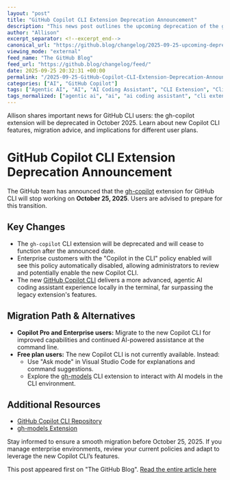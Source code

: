 ```yaml
---
layout: "post"
title: "GitHub Copilot CLI Extension Deprecation Announcement"
description: "This news post outlines the upcoming deprecation of the gh-copilot extension for GitHub CLI, effective October 25, 2025. It details the transition to the new GitHub Copilot CLI, explains the impact on enterprise and free users, and provides migration advice for those impacted by the change."
author: "Allison"
excerpt_separator: <!--excerpt_end-->
canonical_url: "https://github.blog/changelog/2025-09-25-upcoming-deprecation-of-gh-copilot-cli-extension"
viewing_mode: "external"
feed_name: "The GitHub Blog"
feed_url: "https://github.blog/changelog/feed/"
date: 2025-09-25 20:32:31 +00:00
permalink: "/2025-09-25-GitHub-Copilot-CLI-Extension-Deprecation-Announcement.html"
categories: ["AI", "GitHub Copilot"]
tags: ["Agentic AI", "AI", "AI Coding Assistant", "CLI Extension", "Client Apps", "Copilot", "Copilot Integration", "Deprecation Notice", "Enterprise Policy", "Gh Copilot", "GitHub Copilot", "GitHub Copilot CLI", "Migration Guide", "News", "Retired", "VS Code"]
tags_normalized: ["agentic ai", "ai", "ai coding assistant", "cli extension", "client apps", "copilot", "copilot integration", "deprecation notice", "enterprise policy", "gh copilot", "github copilot", "github copilot cli", "migration guide", "news", "retired", "vs code"]
---
```


Allison shares important news for GitHub CLI users: the gh-copilot extension will be deprecated in October 2025. Learn about new Copilot CLI features, migration advice, and implications for different user plans.<!--excerpt_end-->

# GitHub Copilot CLI Extension Deprecation Announcement

The GitHub team has announced that the [gh-copilot](https://github.com/github/gh-copilot) extension for GitHub CLI will stop working on **October 25, 2025**. Users are advised to prepare for this transition.

## Key Changes

- The `gh-copilot` CLI extension will be deprecated and will cease to function after the announced date.
- Enterprise customers with the "Copilot in the CLI" policy enabled will see this policy automatically disabled, allowing administrators to review and potentially enable the new Copilot CLI.
- The new [GitHub Copilot CLI](https://github.com/github/copilot-cli) delivers a more advanced, agentic AI coding assistant experience locally in the terminal, far surpassing the legacy extension's features.

## Migration Path & Alternatives

- **Copilot Pro and Enterprise users:** Migrate to the new Copilot CLI for improved capabilities and continued AI-powered assistance at the command line.
- **Free plan users:** The new Copilot CLI is not currently available. Instead:
  - Use "Ask mode" in Visual Studio Code for explanations and command suggestions.
  - Explore the [gh-models](https://github.com/github/gh-models) CLI extension to interact with AI models in the CLI environment.

## Additional Resources

- [GitHub Copilot CLI Repository](https://github.com/github/copilot-cli)
- [gh-models Extension](https://github.com/github/gh-models)

Stay informed to ensure a smooth migration before October 25, 2025. If you manage enterprise environments, review your current policies and adapt to leverage the new Copilot CLI’s features.

This post appeared first on "The GitHub Blog". [Read the entire article here](https://github.blog/changelog/2025-09-25-upcoming-deprecation-of-gh-copilot-cli-extension)
